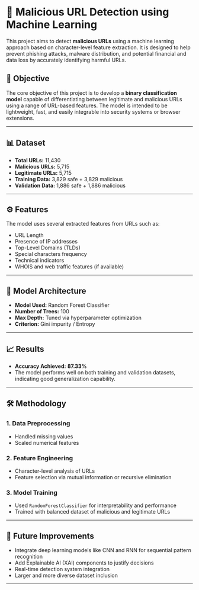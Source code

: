 # 🚨 Malicious URL Detection using Machine Learning

This project aims to detect **malicious URLs** using a machine learning approach based on character-level feature extraction. It is designed to help prevent phishing attacks, malware distribution, and potential financial and data loss by accurately identifying harmful URLs.

## 📌 Objective

The core objective of this project is to develop a **binary classification model** capable of differentiating between legitimate and malicious URLs using a range of URL-based features. The model is intended to be lightweight, fast, and easily integrable into security systems or browser extensions.

---

## 📊 Dataset

- **Total URLs:** 11,430  
- **Malicious URLs:** 5,715  
- **Legitimate URLs:** 5,715  
- **Training Data:** 3,829 safe + 3,829 malicious  
- **Validation Data:** 1,886 safe + 1,886 malicious

---

## ⚙️ Features

The model uses several extracted features from URLs such as:

- URL Length
- Presence of IP addresses
- Top-Level Domains (TLDs)
- Special characters frequency
- Technical indicators
- WHOIS and web traffic features (if available)

---

## 🧠 Model Architecture

- **Model Used:** Random Forest Classifier  
- **Number of Trees:** 100  
- **Max Depth:** Tuned via hyperparameter optimization  
- **Criterion:** Gini impurity / Entropy

---

## 📈 Results

- **Accuracy Achieved:** **87.33%**  
- The model performs well on both training and validation datasets, indicating good generalization capability.

---

## 🛠 Methodology

### 1. Data Preprocessing
- Handled missing values
- Scaled numerical features

### 2. Feature Engineering
- Character-level analysis of URLs
- Feature selection via mutual information or recursive elimination

### 3. Model Training
- Used `RandomForestClassifier` for interpretability and performance
- Trained with balanced dataset of malicious and legitimate URLs

---

## 📌 Future Improvements

- Integrate deep learning models like CNN and RNN for sequential pattern recognition
- Add Explainable AI (XAI) components to justify decisions
- Real-time detection system integration
- Larger and more diverse dataset inclusion

---

